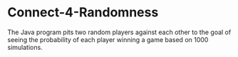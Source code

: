 # Connect-4-Randomness
The Java program pits two random players against each other to the goal of seeing the probability of each player winning a game based on 1000 simulations.
